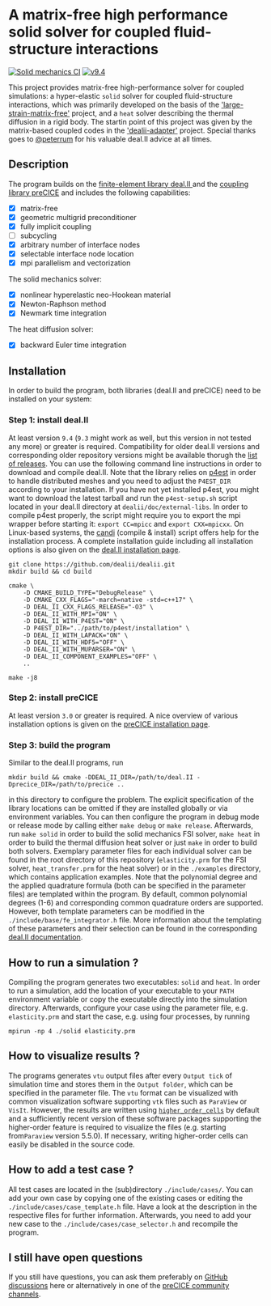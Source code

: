 # A matrix-free high performance solid solver for coupled fluid-structure interactions
[![Solid mechanics CI](https://github.com/DavidSCN/matrix-free-dealii-precice/actions/workflows/solid_mechanics_ci.yml/badge.svg)](https://github.com/DavidSCN/matrix-free-dealii-precice/actions/workflows/solid_mechanics_ci.yml)
[![v9.4](https://github.com/DavidSCN/matrix-free-dealii-precice/actions/workflows/backward_compatibility.yml/badge.svg)](https://github.com/DavidSCN/matrix-free-dealii-precice/actions/workflows/backward_compatibility.yml)

This project provides matrix-free high-performance solver for coupled simulations: a hyper-elastic `solid` solver for coupled fluid-structure interactions, which was primarily developed on the basis of the ['large-strain-matrix-free'](https://github.com/davydden/large-strain-matrix-free) project, and a `heat` solver describing the thermal diffusion in a rigid body. The startin point of this project was given by the matrix-based coupled codes in the ['dealii-adapter'](https://github.com/precice/dealii-adapter) project. Special thanks goes to [@peterrum](https://github.com/peterrum/) for his valuable deal.II advice at all times.

## Description
The program builds on the [finite-element library deal.II ](https://github.com/dealii/dealii) and the [coupling library preCICE](https://github.com/precice/precice) and includes the following capabilities:
- [x] matrix-free
- [x] geometric multigrid preconditioner
- [x] fully implicit coupling
- [ ] subcycling
- [x] arbitrary number of interface nodes
- [x] selectable interface node location
- [x] mpi parallelism and vectorization

The solid mechanics solver:
- [x] nonlinear hyperelastic neo-Hookean material
- [x] Newton-Raphson method
- [x] Newmark time integration

The heat diffusion solver:
- [x] backward Euler time integration


## Installation
In order to build the program, both libraries (deal.II and preCICE) need to be installed on your system:

### Step 1: install deal.II
At least version `9.4` (`9.3` might work as well, but this version in not tested any more) or greater is required. Compatibility for older deal.II versions and corresponding older repository versions might be available thorugh the [list of releases](https://github.com/DavidSCN/matrix-free-dealii-precice/releases). You can use the following command line instructions in order to download and compile deal.II. Note that the library relies on [p4est](https://www.p4est.org/) in order to handle distributed meshes and you need to adjust the `P4EST_DIR` according to your installation. If you have not yet installed p4est, you might want to download the latest tarball and run the `p4est-setup.sh` script located in your deal.II directory at `dealii/doc/external-libs`. In order to compile p4est properly, the script might require you to export the mpi wrapper before starting it: `export CC=mpicc` and `export CXX=mpicxx`. On Linux-based systems, the [candi](https://github.com/dealii/candi) (compile & install) script offers help for the installation process. A complete installation guide including all installation options is also given on the [deal.II installation page](https://dealii.org/developer/readme.html#installation).
```
git clone https://github.com/dealii/dealii.git
mkdir build && cd build

cmake \
    -D CMAKE_BUILD_TYPE="DebugRelease" \
    -D CMAKE_CXX_FLAGS="-march=native -std=c++17" \
    -D DEAL_II_CXX_FLAGS_RELEASE="-O3" \
    -D DEAL_II_WITH_MPI="ON" \
    -D DEAL_II_WITH_P4EST="ON" \
    -D P4EST_DIR="../path/to/p4est/installation" \
    -D DEAL_II_WITH_LAPACK="ON" \
    -D DEAL_II_WITH_HDF5="OFF" \
    -D DEAL_II_WITH_MUPARSER="ON" \
    -D DEAL_II_COMPONENT_EXAMPLES="OFF" \
    ..

make -j8
```

### Step 2: install preCICE
At least version `3.0` or greater is required. A nice overview of various installation options is given on the [preCICE installation page](https://www.precice.org/installation-overview.html).

### Step 3: build the program
Similar to the deal.II programs, run
```
mkdir build && cmake -DDEAL_II_DIR=/path/to/deal.II -Dprecice_DIR=/path/to/precice ..
```
in this directory to configure the problem. The explicit specification of the library locations can be omitted if they are installed globally or via environment variables. You can then configure the program in debug mode or release mode by calling either `make debug` or `make release`. Afterwards, run `make solid` in order to build the solid mechanics FSI solver, `make heat` in order to build the thermal diffusion heat solver or just `make` in order to build both solvers. Exemplary parameter files for each individual solver can be found in the root directory of this repository (`elasticity.prm` for the FSI solver, `heat_transfer.prm` for the heat solver) or in the `./examples` directory, which contains application examples. Note that the polynomial degree and the applied quadrature formula (both can be specified in the parameter files) are templated within the program. By default, common polynomial degrees (1-6) and corresponding common quadrature orders are supported. However, both template parameters can be modified in the `./include/base/fe_integrator.h` file. More information about the templating of these parameters and their selection can be found in the corresponding [deal.II documentation](https://dealii.org/developer/doxygen/deal.II/classFEEvaluation.html).

## How to run a simulation ?
Compiling the program generates two executables: `solid` and `heat`. In order to run a simulation, add the location of your executable to your `PATH` environment variable or copy the executable directly into the simulation directory.  Afterwards, configure your case using the parameter file, e.g. `elasticity.prm` and start the case, e.g. using four processes, by running

```
mpirun -np 4 ./solid elasticity.prm
```

## How to visualize results ?
The programs generates `vtu` output files after every `Output tick` of simulation time and stores them in the `Output folder`, which can be specified in the parameter file. The `vtu` format can be visualized with common visualization software supporting `vtk` files such as `ParaView` or `VisIt`. However, the results are written using [`higher_order_cells`](https://dealii.org/developer/doxygen/deal.II/structDataOutBase_1_1VtkFlags.html#aa9dd1830c0ff35a2431704c4d45453eb) by default and a sufficiently recent version of these software packages supporting the higher-order feature is required to visualize the files (e.g. starting from`Paraview` version 5.5.0). If necessary, writing higher-order cells can easily be disabled in the source code.


## How to add a test case ?
All test cases are located in the (sub)directory `./include/cases/`. You can add your own case by copying one of the existing cases or editing the `./include/cases/case_template.h` file. Have a look at the description in the respective files for further information. Afterwards, you need to add your new case to the `./include/cases/case_selector.h` and recompile the program.

## I still have open questions
If you still have questions, you can ask them preferably on [GitHub discussions](https://github.com/DavidSCN/matrix-free-dealii-precice/discussions) here or alternatively in one of the [preCICE community channels](https://precice.org/community-channels.htm).
